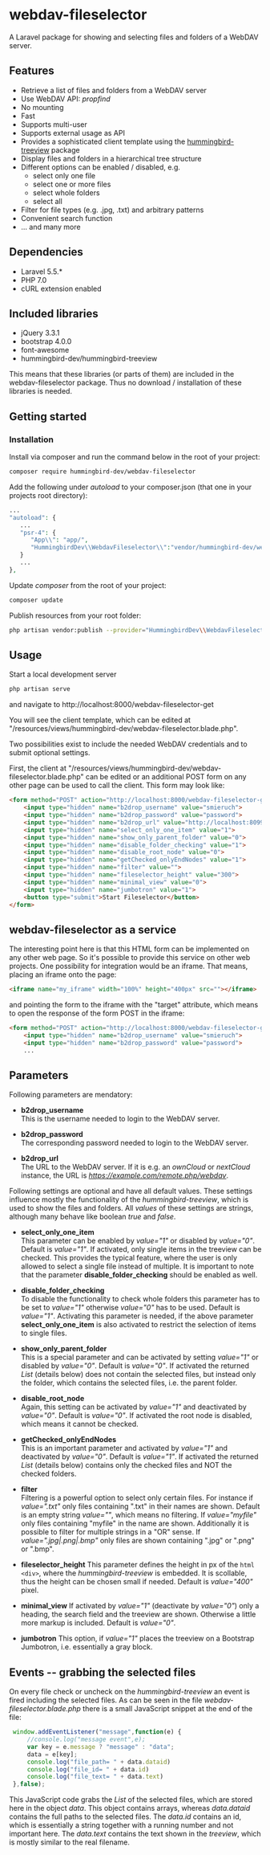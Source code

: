 # webdav-fileselector

A Laravel package for showing and selecting files and folders of a WebDAV server.

## Features

- Retrieve a list of files and folders from a WebDAV server
- Use WebDAV API: *propfind*
- No mounting
- Fast
- Supports multi-user
- Supports external usage as API
- Provides a sophisticated client template using the [hummingbird-treeview](https://github.com/hummingbird-dev/hummingbird-treeview) package
- Display files and folders in a hierarchical tree structure
- Different options can be enabled / disabled, e.g. 
  - select only one file
  - select one or more files
  - select whole folders
  - select all
- Filter for file types (e.g. .jpg, .txt) and arbitrary patterns
- Convenient search function
- ... and many more


## Dependencies

- Laravel 5.5.*
- PHP 7.0
- cURL extension enabled

## Included libraries

- jQuery 3.3.1
- bootstrap 4.0.0
- font-awesome
- hummingbird-dev/hummingbird-treeview

This means that these libraries (or parts of them) are included in the
webdav-fileselector package. Thus no download / installation of these libraries is needed.

## Getting started
### Installation

Install via composer and run the command below in the root of your project:

```bash
composer require hummingbird-dev/webdav-fileselector

```

Add the following under *autoload* to your composer.json (that one in your projects root directory):

``` php
...
"autoload": {
   ...
   "psr-4": {
      "App\\": "app/",
      "HummingbirdDev\\WebdavFileselector\\":"vendor/hummingbird-dev/webdav-fileselector/src/"
   }
   ...
},

```

Update *composer* from the root of your project:

```bash
composer update

```

Publish resources from your root folder:

```bash
php artisan vendor:publish --provider="HummingbirdDev\\WebdavFileselector\\WebdavFileselectorServiceProvider"

```


## Usage

Start a local development server

``` php
php artisan serve

```

and navigate to http://localhost:8000/webdav-fileselector-get

You will see the client template, which can be edited at "/resources/views/hummingbird-dev/webdav-fileselector.blade.php".



Two possibilities exist to include the needed WebDAV credentials and
to submit optional settings.

First, the client at
"/resources/views/hummingbird-dev/webdav-fileselector.blade.php" can
be edited or an additional POST form on any other page can be used to call the client. This form may look like:

``` html
<form method="POST" action="http://localhost:8000/webdav-fileselector-get">
	<input type="hidden" name="b2drop_username" value="smieruch">
	<input type="hidden" name="b2drop_password" value="password">
	<input type="hidden" name="b2drop_url" value="http://localhost:8099/remote.php/webdav/">
	<input type="hidden" name="select_only_one_item" value="1">
	<input type="hidden" name="show_only_parent_folder" value="0">
	<input type="hidden" name="disable_folder_checking" value="1">
	<input type="hidden" name="disable_root_node" value="0">
	<input type="hidden" name="getChecked_onlyEndNodes" value="1">
	<input type="hidden" name="filter" value="">
	<input type="hidden" name="fileselector_height" value="300">
	<input type="hidden" name="minimal_view" value="0">
	<input type="hidden" name="jumbotron" value="1">
	<button type="submit">Start Fileselector</button>
</form>

```

## webdav-fileselector as a service

The interesting point here is that this HTML form can be implemented on any other web page. So it's possible
to provide this service on other web projects. One possibility for integration would be an iframe. That means, placing
an iframe onto the page:

``` html
<iframe name="my_iframe" width="100%" height="400px" src=""></iframe>

```
and pointing the form to the iframe with the "target" attribute, which means to open the response of the form POST in the iframe:

``` html
<form method="POST" action="http://localhost:8000/webdav-fileselector-get" target="my_iframe">
	<input type="hidden" name="b2drop_username" value="smieruch">
	<input type="hidden" name="b2drop_password" value="password">
	...
```

## Parameters

Following parameters are mendatory:

- **b2drop_username**<br>
  This is the username needed to login to the WebDAV server.

- **b2drop_password**<br>
  The corresponding password needed to login to the WebDAV server.

- **b2drop_url**<br> 
  The URL to the WebDAV server. If it is e.g. an
  *ownCloud* or *nextCloud* instance, the URL is *https://example.com/remote.php/webdav*.
  

Following settings are optional and have all default values. These settings influence mostly the
functionality of the *hummingbird-treeview*, which is used to show the files and folders.
All *values* of these settings are strings, although many behave like boolean *true* and *false*.

- **select_only_one_item**<br>
  This parameter can be enabled by *value="1"* or disabled by *value="0"*. Default is *value="1"*. If activated,
  only single items in the treeview can be checked. This provides the typical feature, where
  the user is only allowed to select a single file instead of multiple. It is important to note
  that the parameter **disable_folder_checking** should be enabled as well.
  
- **disable_folder_checking**<br>
  To disable the functionality to check whole folders this parameter has to be 
  set to *value="1"* otherwise *value="0"* has to be used. Default is *value="1"*. Activating this parameter is needed,
  if the above parameter **select_only_one_item** is also activated to restrict the 
  selection of items to single files.
  
- **show_only_parent_folder**<br>
  This is a special parameter and can be activated by setting *value="1"* or disabled by *value="0"*. Default is *value="0"*.
  If activated the returned *List* (details below) does not contain the selected files, but instead only
  the folder, which contains the selected files, i.e. the parent folder.

- **disable_root_node**<br>
  Again, this setting can be activated by *value="1"* and deactivated by *value="0"*. Default is *value="0"*. If activated
  the root node is disabled, which means it cannot be checked. 
  
- **getChecked_onlyEndNodes**<br>
  This is an important parameter and activated by *value="1"* and deactivated by *value="0"*. Default is *value="1"*. If
  activated the returned *List* (details below) contains only the checked files and NOT the checked folders.
  
- **filter**<br>
  Filtering is a powerful option to select only certain files. For instance if *value=".txt"* only files containing ".txt"
  in their names are shown. Default is an empty string *value=""*, which means no filtering. If *value="myfile"* only 
  files containing "myfile" in the name are shown. Additionally it is possible to filter
  for multiple strings in a "OR" sense. If *value=".jpg|.png|.bmp"* only files are shown containing ".jpg" or ".png" or ".bmp".
  
- **fileselector_height**
  This parameter defines the height in px of the ```html <div>```, where the *hummingbird-treeview* is embedded. It is scollable, thus the height
  can be chosen small if needed. Default is *value="400"* pixel.
  
- **minimal_view** 
  If activated by *value="1"* (deactivate by *value="0"*) only a heading, the search field and the treeview are shown. 
  Otherwise a little more markup is included. Default is *value="0"*.

- **jumbotron**
  This option, if *value="1"* places the treeview on a Bootstrap Jumbotron, i.e. essentially a gray block.
  
  
## Events -- grabbing the selected files

On every file check or uncheck on the *hummingbird-treeview* an event is fired including the selected files.
As can be seen in the file *webdav-fileselector.blade.php* there is a small JavaScript snippet at the end of the file:

``` javascript
 window.addEventListener("message",function(e) {
     //console.log("message event",e);
     var key = e.message ? "message" : "data";
     data = e[key];
     console.log("file_path= " + data.dataid)
     console.log("file_id= " + data.id)
     console.log("file_text= " + data.text)
 },false);

```

This JavaScript code grabs the *List* of the selected files, which are
stored here in the object *data*. This object contains arrays, whereas
*data.dataid* contains the full paths to the selected files. The
*data.id* contains an id, which is essentially a string together with
a running number and not important here. The *data.text* contains the
text shown in the *treeview*, which is mostly similar to the real filename.
